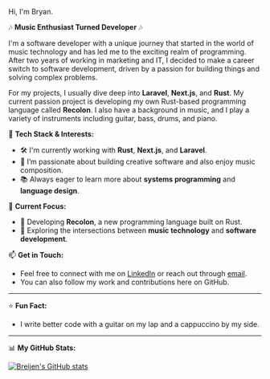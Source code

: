 Hi, I'm Bryan.

🎶 **Music Enthusiast Turned Developer** 🎶

I'm a software developer with a unique journey that started in the world of music technology and has led me to the exciting realm of programming. After two years of working in marketing and IT, I decided to make a career switch to software development, driven by a passion for building things and solving complex problems.

For my projects, I usually dive deep into **Laravel**, **Next.js**, and **Rust**. My current passion project is developing my own Rust-based programming language called **Recolon**. I also have a background in music, and I play a variety of instruments including guitar, bass, drums, and piano.

🔧 **Tech Stack & Interests:**
- 🛠️ I'm currently working with **Rust**, **Next.js**, and **Laravel**.
- 🎸 I’m passionate about building creative software and also enjoy music composition.
- 📚 Always eager to learn more about **systems programming** and **language design**.

🎯 **Current Focus:**
- 🌱 Developing **Recolon**, a new programming language built on Rust.
- 🔄 Exploring the intersections between **music technology** and **software development**.

📫 **Get in Touch:**
- Feel free to connect with me on [LinkedIn]([https://www.linkedin.com/in/yourprofile](https://www.linkedin.com/in/bryan-van-der-laan-96691b175/)) or reach out through [email](mailto:your.email@example.com).
- You can also follow my work and contributions here on GitHub.

---

⭐ **Fun Fact:**
- I write better code with a guitar on my lap and a cappuccino by my side.

---

📊 **My GitHub Stats:**

[![Breijen's GitHub stats](https://github-readme-stats.vercel.app/api?username=breijen)](https://github.com/anuraghazra/github-readme-stats)
